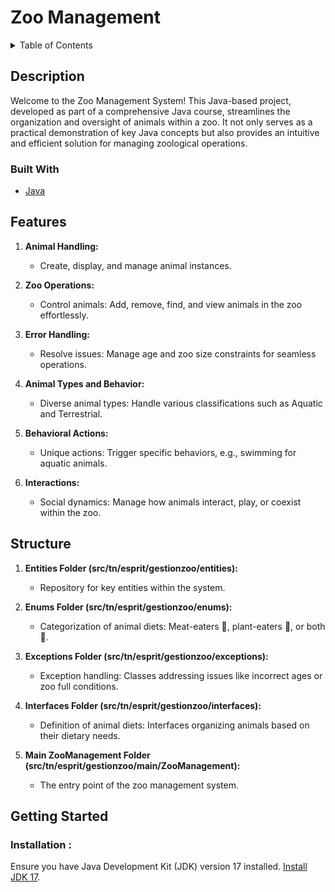 # Zoo Management 

<!-- TABLE OF CONTENTS -->
<details>
  <summary>Table of Contents</summary>
  <ol>
    <li><a href="#description">Description</a>
      <ul>
        <li><a href="#built-with">Built With</a></li>
      </ul>
    </li>
    <li><a href="#features">Features</a></li>
    <li><a href="#structure">Structure</a></li>
    <li><a href="#getting-started">Getting Started</a>
      <ul>
        <li><a href="#installation">Installation</a></li>
      </ul>
    </li>
  </ol>
</details>

## Description  

Welcome to the Zoo Management System! This Java-based project, developed as part of a comprehensive Java course, streamlines the organization and oversight of animals within a zoo. It not only serves as a practical demonstration of key Java concepts but also provides an intuitive and efficient solution for managing zoological operations.

### Built With

* [Java](https://dev.java/)

## Features 

1. **Animal Handling:**
   - Create, display, and manage animal instances.

2. **Zoo Operations:**
   - Control animals: Add, remove, find, and view animals in the zoo effortlessly.

3. **Error Handling:**
   - Resolve issues: Manage age and zoo size constraints for seamless operations.

4. **Animal Types and Behavior:**
   - Diverse animal types: Handle various classifications such as Aquatic and Terrestrial.

5. **Behavioral Actions:**
   - Unique actions: Trigger specific behaviors, e.g., swimming for aquatic animals.

6. **Interactions:**
   - Social dynamics: Manage how animals interact, play, or coexist within the zoo.

## Structure 

1. **Entities Folder (src/tn/esprit/gestionzoo/entities):**
   - Repository for key entities within the system.

2. **Enums Folder (src/tn/esprit/gestionzoo/enums):**
   - Categorization of animal diets: Meat-eaters 🥩, plant-eaters 🌱, or both 🥕.

3. **Exceptions Folder (src/tn/esprit/gestionzoo/exceptions):**
   - Exception handling: Classes addressing issues like incorrect ages or zoo full conditions.

4. **Interfaces Folder (src/tn/esprit/gestionzoo/interfaces):**
   - Definition of animal diets: Interfaces organizing animals based on their dietary needs.

5. **Main ZooManagement Folder (src/tn/esprit/gestionzoo/main/ZooManagement):**
   - The entry point of the zoo management system.

## Getting Started  

### Installation :
Ensure you have Java Development Kit (JDK) version 17 installed.
[Install JDK 17](https://www.oracle.com/java/technologies/downloads/#java17).
